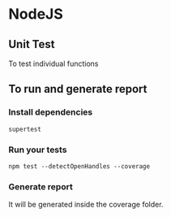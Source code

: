 # NodeJS

## Unit Test

To test individual functions

## To run and generate report

### Install dependencies
`supertest`

### Run your tests
`npm test --detectOpenHandles --coverage  `

### Generate report
It will be generated inside the coverage folder.